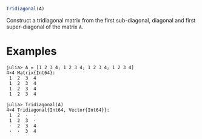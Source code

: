 ```julia
Tridiagonal(A)
```

Construct a tridiagonal matrix from the first sub-diagonal, diagonal and first super-diagonal of the matrix `A`.

# Examples

```jldoctest
julia> A = [1 2 3 4; 1 2 3 4; 1 2 3 4; 1 2 3 4]
4×4 Matrix{Int64}:
 1  2  3  4
 1  2  3  4
 1  2  3  4
 1  2  3  4

julia> Tridiagonal(A)
4×4 Tridiagonal{Int64, Vector{Int64}}:
 1  2  ⋅  ⋅
 1  2  3  ⋅
 ⋅  2  3  4
 ⋅  ⋅  3  4
```
